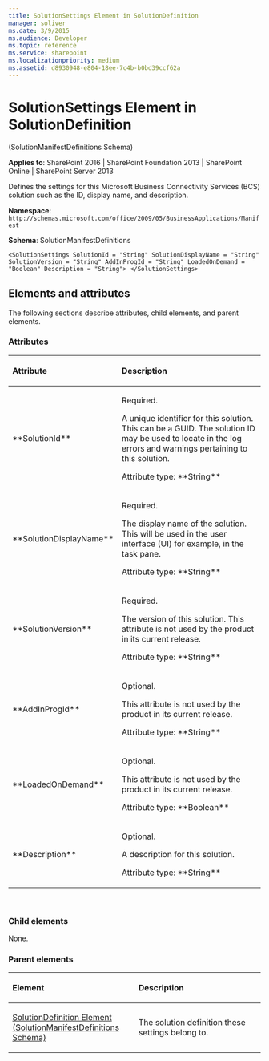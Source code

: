 ```yaml
---
title: SolutionSettings Element in SolutionDefinition
manager: soliver
ms.date: 3/9/2015
ms.audience: Developer
ms.topic: reference
ms.service: sharepoint
ms.localizationpriority: medium
ms.assetid: d8930948-e804-18ee-7c4b-b0bd39ccf62a
---
```


# SolutionSettings Element in SolutionDefinition 

(SolutionManifestDefinitions Schema)

**Applies to**: SharePoint 2016 | SharePoint Foundation 2013 | SharePoint Online | SharePoint Server 2013

Defines the settings for this Microsoft Business Connectivity Services (BCS) solution such as the ID, display name, and description.

**Namespace**: `http://schemas.microsoft.com/office/2009/05/BusinessApplications/Manifest`

**Schema**: SolutionManifestDefinitions

```
<SolutionSettings SolutionId = "String" SolutionDisplayName = "String" SolutionVersion = "String" AddInProgId = "String" LoadedOnDemand = "Boolean" Description = "String"> </SolutionSettings>
```

## Elements and attributes

The following sections describe attributes, child elements, and parent elements.

### Attributes

<table>
<colgroup>
<col width="20%" />
<col width="80%" />
</colgroup>
<thead>
<tr class="header">
<th align="left"><p>Attribute</p></th>
<th align="left"><p>Description</p></th>
</tr>
</thead>
<tbody>
<tr class="odd">
<td align="left"><p>**SolutionId**</p></td>
<td align="left"><p>Required.</p>
<p>A unique identifier for this solution. This can be a GUID. The solution ID may be used to locate in the log errors and warnings pertaining to this solution.</p>
<p>Attribute type: **String**</p></td>
</tr>
<tr class="even">
<td align="left"><p>**SolutionDisplayName**</p></td>
<td align="left"><p>Required.</p>
<p>The display name of the solution. This will be used in the user interface (UI) for example, in the task pane.</p>
<p>Attribute type: **String**</p></td>
</tr>
<tr class="odd">
<td align="left"><p>**SolutionVersion**</p></td>
<td align="left"><p>Required.</p>
<p>The version of this solution. This attribute is not used by the product in its current release.</p>
<p>Attribute type: **String**</p></td>
</tr>
<tr class="even">
<td align="left"><p>**AddInProgId**</p></td>
<td align="left"><p>Optional.</p>
<p>This attribute is not used by the product in its current release.</p>
<p>Attribute type: **String**</p></td>
</tr>
<tr class="odd">
<td align="left"><p>**LoadedOnDemand**</p></td>
<td align="left"><p>Optional.</p>
<p>This attribute is not used by the product in its current release.</p>
<p>Attribute type: **Boolean**</p></td>
</tr>
<tr class="even">
<td align="left"><p>**Description**</p></td>
<td align="left"><p>Optional.</p>
<p>A description for this solution.</p>
<p>Attribute type: **String**</p></td>
</tr>
</tbody>
</table>

<br/>

### Child elements

None.

### Parent elements

<table>
<colgroup>
<col width="50%" />
<col width="50%" />
</colgroup>
<thead>
<tr class="header">
<th align="left"><p>Element</p></th>
<th align="left"><p>Description</p></th>
</tr>
</thead>
<tbody>
<tr class="odd">
<td align="left"><p><span sdata="link"><a href="solutiondefinition-element-solutionmanifestdefinitions-schema.md">SolutionDefinition Element (SolutionManifestDefinitions Schema)</a></span></p></td>
<td align="left"><p>The solution definition these settings belong to.</p></td>
</tr>
</tbody>
</table>

<br/>

<br/>








